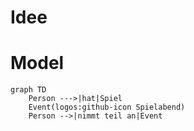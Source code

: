 # Idee


# Model


``` mermaid
graph TD
    Person --->|hat|Spiel
    Event(logos:github-icon Spielabend)
    Person -->|nimmt teil an|Event
```